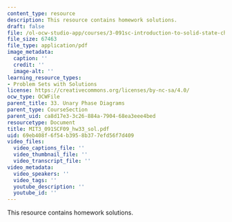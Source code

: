 ```yaml
---
content_type: resource
description: This resource contains homework solutions.
draft: false
file: /ol-ocw-studio-app/courses/3-091sc-introduction-to-solid-state-chemistry-fall-2010/69eb408f6f54b3958b377efd56f7d409_MIT3_091SCF09_hw33_sol.pdf
file_size: 67463
file_type: application/pdf
image_metadata:
  caption: ''
  credit: ''
  image-alt: ''
learning_resource_types:
- Problem Sets with Solutions
license: https://creativecommons.org/licenses/by-nc-sa/4.0/
ocw_type: OCWFile
parent_title: 33. Unary Phase Diagrams
parent_type: CourseSection
parent_uid: ca8d17e3-3c26-884a-7904-68ea3eee4bed
resourcetype: Document
title: MIT3_091SCF09_hw33_sol.pdf
uid: 69eb408f-6f54-b395-8b37-7efd56f7d409
video_files:
  video_captions_file: ''
  video_thumbnail_file: ''
  video_transcript_file: ''
video_metadata:
  video_speakers: ''
  video_tags: ''
  youtube_description: ''
  youtube_id: ''
---
```

This resource contains homework solutions.